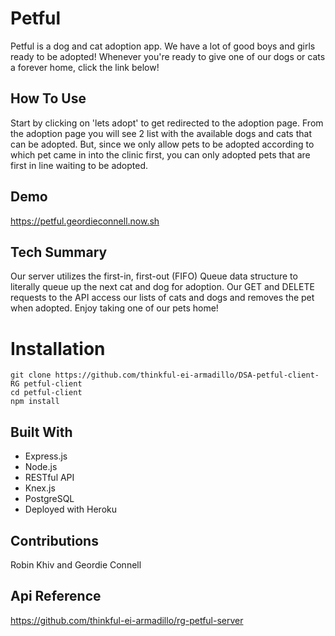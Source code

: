 # Petful

Petful is a dog and cat adoption app. We have a lot of good boys and girls ready to be adopted!
Whenever you're ready to give one of our dogs or cats a forever home, click the link below!

## How To Use
Start by clicking on 'lets adopt' to get redirected to the adoption page. From the adoption page you will see 2 list with the available dogs and cats that can be adopted. But, since we only allow pets to be adopted according to which pet came in into the clinic first, you can only adopted pets that are first in line waiting to be adopted.

## Demo

https://petful.geordieconnell.now.sh

## Tech Summary

Our server utilizes the first-in, first-out (FIFO) Queue data structure to literally queue up the next cat and dog for adoption. Our GET and DELETE requests to the API access our lists of cats and dogs and removes the pet when adopted. Enjoy taking one of our pets home!

# Installation
```
git clone https://github.com/thinkful-ei-armadillo/DSA-petful-client-RG petful-client
cd petful-client  
npm install 
```
## Built With

* Express.js
* Node.js
* RESTful API
* Knex.js
* PostgreSQL
* Deployed with Heroku

## Contributions
Robin Khiv and Geordie Connell

## Api Reference 
https://github.com/thinkful-ei-armadillo/rg-petful-server

